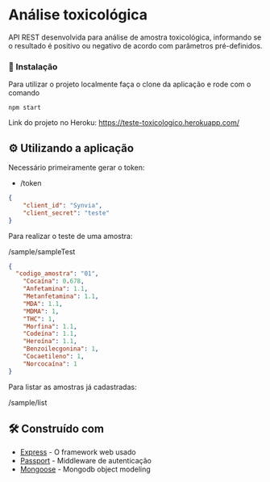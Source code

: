 # Análise toxicológica

API REST desenvolvida para análise de amostra toxicológica, informando se o resultado é positivo ou 
negativo de acordo com parâmetros pré-definidos.  

### 🔧 Instalação

Para utilizar o projeto localmente faça o clone da aplicação e rode com o comando 

```node
npm start
```

Link do projeto no Heroku: https://teste-toxicologico.herokuapp.com/

## ⚙️ Utilizando a aplicação

Necessário primeiramente gerar o token:

- /token

```json
{
    "client_id": "Synvia",
    "client_secret": "teste"
}
```

Para realizar o teste de uma amostra:

/sample/sampleTest

```json
{
  "codigo_amostra": "01",
	"Cocaína": 0.678,
	"Anfetamina": 1.1,
	"Metanfetamina": 1.1,
	"MDA": 1.1,
	"MDMA": 1,
	"THC": 1,
	"Morfina": 1.1,
	"Codeína": 1.1,
	"Heroína": 1.1,
	"Benzoilecgonina": 1,
	"Cocaetileno": 1,
	"Norcocaína": 1
}
```

Para listar as amostras já cadastradas:

/sample/list



## 🛠️ Construído com

* [Express](https://expressjs.com/) - O framework web usado
* [Passport](https://www.passportjs.org/) - Middleware de autenticação
* [Mongoose](https://mongoosejs.com/) - Mongodb object modeling

